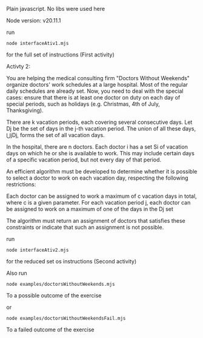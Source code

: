 Plain javascript. No libs were used here

Node version: v20.11.1

run

```
node interfaceAtiv1.mjs
```

for the full set of instructions (First activity)

Activty 2:

You are helping the medical consulting firm "Doctors Without Weekends" organize doctors' work schedules at a large hospital. Most of the regular daily schedules are already set. Now, you need to deal with the special cases: ensure that there is at least one doctor on duty on each day of special periods, such as holidays (e.g. Christmas, 4th of July, Thanksgiving).

There are k vacation periods, each covering several consecutive days. Let Dj be the set of days in the j-th vacation period. The union of all these days, ⋃jDj, forms the set of all vacation days.

In the hospital, there are n doctors. Each doctor i has a set Si​ of vacation days on which he or she is available to work. This may include certain days of a specific vacation period, but not every day of that period.

An efficient algorithm must be developed to determine whether it is possible to select a doctor to work on each vacation day, respecting the following restrictions:

Each doctor can be assigned to work a maximum of c vacation days in total, where c is a given parameter.
For each vacation period j, each doctor can be assigned to work on a maximum of one of the days in the Dj set

The algorithm must return an assignment of doctors that satisfies these constraints or indicate that such an assignment is not possible.

run

```
node interfaceAtiv2.mjs
```

for the reduced set os instructions (Second activity)

Also run

```
node examples/doctorsWithoutWeekends.mjs
```

To a possible outcome of the exercise

or

```
node examples/doctorsWithoutWeekendsFail.mjs
```

To a failed outcome of the exercise
